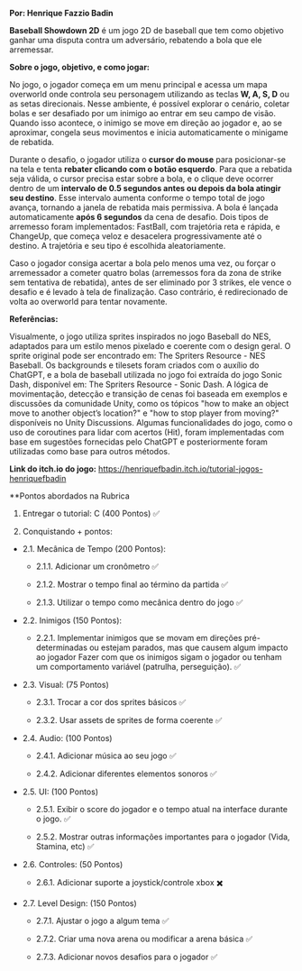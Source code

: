 **Por: Henrique Fazzio Badin**

**Baseball Showdown 2D** é um jogo 2D de baseball que tem como objetivo ganhar uma disputa contra um adversário, rebatendo a bola que ele arremessar.

**Sobre o jogo, objetivo, e como jogar:**

No jogo, o jogador começa em um menu principal e acessa um mapa overworld onde controla seu personagem utilizando as teclas **W, A, S, D** ou as setas direcionais. Nesse ambiente, é possível explorar o cenário, coletar bolas e ser desafiado por um inimigo ao entrar em seu campo de visão. Quando isso acontece, o inimigo se move em direção ao jogador e, ao se aproximar, congela seus movimentos e inicia automaticamente o minigame de rebatida. 

Durante o desafio, o jogador utiliza o **cursor do mouse** para posicionar-se na tela e tenta **rebater clicando com o botão esquerdo**. Para que a rebatida seja válida, o cursor precisa estar sobre a bola, e o clique deve ocorrer dentro de um **intervalo de 0.5 segundos antes ou depois da bola atingir seu destino**. Esse intervalo aumenta conforme o tempo total de jogo avança, tornando a janela de rebatida mais permissiva. A bola é lançada automaticamente **após 6 segundos** da cena de desafio. Dois tipos de arremesso foram implementados: FastBall, com trajetória reta e rápida, e ChangeUp, que começa veloz e desacelera progressivamente até o destino. A trajetória e seu tipo é escolhida aleatoriamente.

Caso o jogador consiga acertar a bola pelo menos uma vez, ou forçar o arremessador a cometer quatro bolas (arremessos fora da zona de strike sem tentativa de rebatida), antes de ser eliminado por 3 strikes, ele vence o desafio e é levado à tela de finalização. Caso contrário, é redirecionado de volta ao overworld para tentar novamente.

**Referências:**

Visualmente, o jogo utiliza sprites inspirados no jogo Baseball do NES, adaptados para um estilo menos pixelado e coerente com o design geral. O sprite original pode ser encontrado em: The Spriters Resource - NES Baseball. Os backgrounds e tilesets foram criados com o auxílio do ChatGPT, e a bola de baseball utilizada no jogo foi extraída do jogo Sonic Dash, disponível em: The Spriters Resource - Sonic Dash.
A lógica de movimentação, detecção e transição de cenas foi baseada em exemplos e discussões da comunidade Unity, como os tópicos "how to make an object move to another object’s location?" e "how to stop player from moving?" disponíveis no Unity Discussions. Algumas funcionalidades do jogo, como o uso de coroutines para lidar com acertos (Hit), foram implementadas com base em sugestões fornecidas pelo ChatGPT e posteriormente foram utilizadas como base para outros métodos.

**Link do itch.io do jogo:** https://henriquefbadin.itch.io/tutorial-jogos-henriquefbadin

**Pontos abordados na Rubrica

1. Entregar o tutorial: C (400 Pontos) ✅
   
2. Conquistando + pontos:
   
  - 2.1. Mecânica de Tempo (200 Pontos):

      - 2.1.1. Adicionar um cronômetro ✅
    
      - 2.1.2. Mostrar o tempo final ao término da partida ✅
    
      - 2.1.3. Utilizar o tempo como mecânica dentro do jogo ✅
        
  - 2.2. Inimigos (150 Pontos):

      - 2.2.1. Implementar inimigos que se movam em direções pré-determinadas ou estejam parados, mas que causem algum impacto ao jogador Fazer com que os inimigos sigam o jogador ou tenham um comportamento variável (patrulha, perseguição). ✅
        
  - 2.3. Visual: (75 Pontos)

      - 2.3.1. Trocar a cor dos sprites básicos ✅
        
      - 2.3.2. Usar assets de sprites de forma coerente ✅

  - 2.4. Audio: (100 Pontos)
    
      - 2.4.1. Adicionar música ao seu jogo ✅
        
      - 2.4.2. Adicionar diferentes elementos sonoros  ✅
        
  - 2.5. UI: (100 Pontos)
    
      - 2.5.1. Exibir o score do jogador e o tempo atual na interface durante o jogo. ✅
        
      - 2.5.2. Mostrar outras informações importantes para o jogador (Vida, Stamina, etc) ✅

  - 2.6. Controles: (50 Pontos)

      - 2.6.1. Adicionar suporte a joystick/controle xbox ✖️

  - 2.7. Level Design: (150 Pontos)
    
      - 2.7.1. Ajustar o jogo a algum tema ✅
        
      - 2.7.2. Criar uma nova arena ou modificar a arena básica ✅
        
      - 2.7.3. Adicionar novos desafios para o jogador ✅

